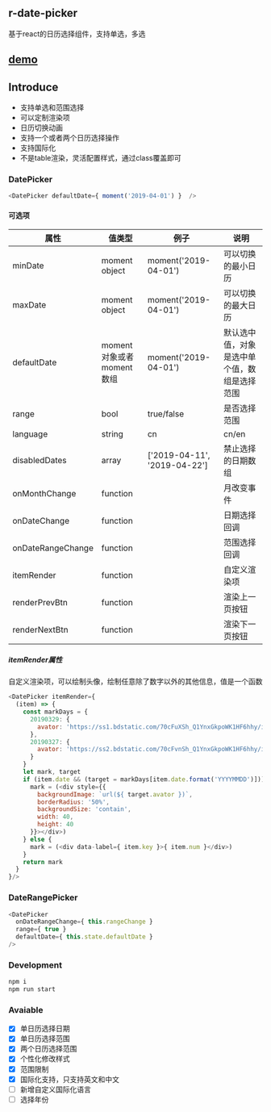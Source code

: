 ## r-date-picker

基于react的日历选择组件，支持单选，多选

## [demo](https://kelen.github.io/r-date-picker/)



## Introduce

 - 支持单选和范围选择
 - 可以定制渲染项
 - 日历切换动画
 - 支持一个或者两个日历选择操作
 - 支持国际化
 - 不是table渲染，灵活配置样式，通过class覆盖即可

### DatePicker

```javascript
<DatePicker defaultDate={ moment('2019-04-01') }  />
```

#### 可选项

| 属性 | 值类型 | 例子 | 说明 |
| ------------ | ------------ | ------------ | -- |
| minDate | moment object  |  moment('2019-04-01')  | 可以切换的最小日历 |
| maxDate | moment object  |  moment('2019-04-01')  | 可以切换的最大日历 |
| defaultDate  | moment对象或者moment数组 | moment('2019-04-01') | 默认选中值，对象是选中单个值，数组是选择范围 |
| range | bool | true/false | 是否选择范围 |
| language | string | cn | cn/en | 
| disabledDates | array | ['2019-04-11', '2019-04-22'] | 禁止选择的日期数组 |
| onMonthChange | function | | 月改变事件 |
| onDateChange | function | | 日期选择回调 |
| onDateRangeChange | function |  | 范围选择回调 |
| itemRender | function |  | 自定义渲染项 |
| renderPrevBtn | function | | 渲染上一页按钮 |
| renderNextBtn | function | | 渲染下一页按钮 |

##### itemRender属性

自定义渲染项，可以绘制头像，绘制任意除了数字以外的其他信息，值是一个函数

```javascript
<DatePicker itemRender={ 
  (item) => { 
    const markDays = {
      20190329: {
        avator: 'https://ss1.bdstatic.com/70cFuXSh_Q1YnxGkpoWK1HF6hhy/it/u=4208386305,57701306&fm=27&gp=0.jpg'
      },
      20190327: {
        avator: 'https://ss2.bdstatic.com/70cFvnSh_Q1YnxGkpoWK1HF6hhy/it/u=2060761043,284284863&fm=27&gp=0.jpg'
      }
    }
    let mark, target
    if (item.date && (target = markDays[item.date.format('YYYYMMDD')])) {
      mark = (<div style={{ 
        backgroundImage: `url(${ target.avator })`, 
        borderRadius: '50%',
        backgroundSize: 'contain',
        width: 40,
        height: 40
      }}></div>)
    } else {
      mark = (<div data-label={ item.key }>{ item.num }</div>)
    }
    return mark
  } 
}/>
```

### DateRangePicker 

```javascript
<DatePicker 
  onDateRangeChange={ this.rangeChange } 
  range={ true }
  defaultDate={ this.state.defaultDate } 
/>
```

### Development
```bash
npm i
npm run start
```

### Avaiable

- [x] 单日历选择日期
- [x] 单日历选择范围
- [x] 两个日历选择范围
- [x] 个性化修改样式
- [x] 范围限制
- [x] 国际化支持，只支持英文和中文
- [ ] 新增自定义国际化语言
- [ ] 选择年份